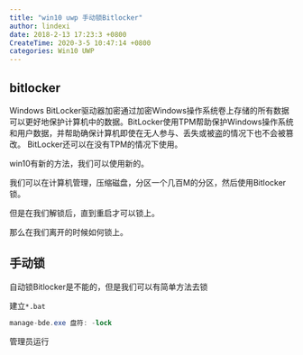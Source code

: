 ```yaml
---
title: "win10 uwp 手动锁Bitlocker"
author: lindexi
date: 2018-2-13 17:23:3 +0800
CreateTime: 2020-3-5 10:47:14 +0800
categories: Win10 UWP
---
```


## bitlocker
Windows BitLocker驱动器加密通过加密Windows操作系统卷上存储的所有数据可以更好地保护计算机中的数据。BitLocker使用TPM帮助保护Windows操作系统和用户数据，并帮助确保计算机即使在无人参与、丢失或被盗的情况下也不会被篡改。 BitLocker还可以在没有TPM的情况下使用。

<!--more-->



<div id="toc"></div>

win10有新的方法，我们可以使用新的。

我们可以在计算机管理，压缩磁盘，分区一个几百M的分区，然后使用Bitlocker锁。

但是在我们解锁后，直到重启才可以锁上。

那么在我们离开的时候如何锁上。

## 手动锁

自动锁Bitlocker是不能的，但是我们可以有简单方法去锁

建立`*.bat`

```csharp
manage-bde.exe 盘符: -lock
```
管理员运行



